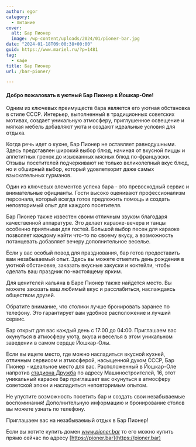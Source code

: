 ```yaml
---
author: egor
category:
  - питание
cover:
  alt: Бар Пионер
  image: /wp-content/uploads/2024/01/pioner-bar.jpg
date: "2024-01-18T09:00:38+00:00"
guid: https://www.mariel.ru/?p=1481
tag:
  - кафе
title: Бар Пионер
url: /bar-pioner/

---
```

#### Добро пожаловать в уютный Бар Пионер в Йошкар-Оле!

Одним из ключевых преимуществ бара является его уютная обстановка в стиле СССР. Интерьер, выполненный в традиционных советских мотивах, создает уникальную атмосферу, приглушенное освещение и мягкая мебель добавляют уюта и создают идеальные условия для отдыха.

Когда речь идет о кухне, Бар Пионер не оставляет равнодушными. Здесь представлен широкий выбор блюд, начиная от вкусной пиццы и аппетитных гренок до изысканных мясных блюд по\-французски. Отзывы посетителей подчеркивают не только великолепный вкус блюд, но и обширный выбор, который удовлетворит даже самых взыскательных гурманов.

Один из ключевых элементов успеха бара \- это превосходный сервис и внимательные официанты. Гости высоко оценивают профессионализм персонала, который всегда готов предложить помощь и создать неповторимый опыт для каждого посетителя.

Бар Пионер также известен своим отличным звуком благодаря качественной аппаратуре. Это делает караоке-вечера и танцы особенно приятными для гостей. Большой выбор песен для караоке позволяет каждому найти что-то по своему вкусу, а возможность потанцевать добавляет вечеру дополнительное веселье.

Если у вас особый повод для празднования, бар готов предоставить вам незабываемый опыт. Здесь вы можете отметить день рождения в уютной обстановке, заказать вкусные закуски и коктейли, чтобы сделать ваш праздник по-настоящему ярким.

Для ценителей кальяна в Баре Пионер также найдется место. Вы можете заказать ваш любимый вкус и расслабиться, наслаждаясь обществом друзей.

Обратите внимание, что столики лучше бронировать заранее по телефону. Это гарантирует вам удобное расположение и лучший сервис.

Бар открыт для вас каждый день с 17:00 до 04:00. Приглашаем вас окунуться в атмосферу уюта, вкуса и веселья в этом уникальном заведении в самом сердце Йошкар-Олы.

Если вы ищете место, где можно насладиться вкусной кухней, отличным сервисом и атмосферой, насыщенной духом СССР, Бар Пионер \- идеальное место для вас. Расположенный в Йошкар-Оле напротив [стадиона Дружба](/stadion-druzhba/) по адресу Машиностроителей, 16, этот уникальный караоке бар приглашает вас окунуться в атмосферу советской эпохи и насладиться неповторимым опытом.

Не упустите возможность посетить бар и создать свои незабываемые воспоминания! Дополнительную информацию и бронирование столов вы можете узнать по телефону.

Приглашаем вас на незабываемый отдых в Бар Пионер!

Если вы хотите купить домен _www.pioner.bar_ то его можно купить прямо сейчас по адресу [https://pioner.bar](https://pioner.bar)
